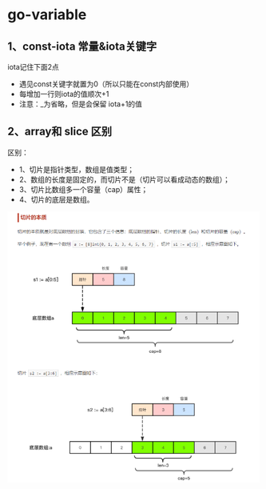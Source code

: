 

# go-variable


## 1、const-iota 常量&iota关键字

iota记住下面2点
- 遇见const关键字就置为0（所以只能在const内部使用）
- 每增加一行则iota的值顺次+1
- 注意：_为省略，但是会保留 iota+1的值




## 2、array和 slice 区别

区别：
- 1、切片是指针类型，数组是值类型；
- 2、数组的长度是固定的，而切片不是（切片可以看成动态的数组）；
- 3、切片比数组多一个容量（cap）属性；
- 4、切片的底层是数组。

![img.png](file/img.png)
